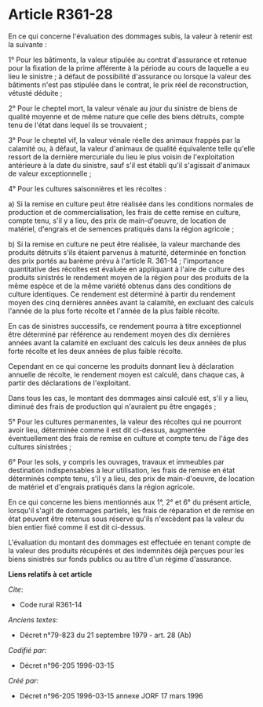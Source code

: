 # Article R361-28

En ce qui concerne l'évaluation des dommages subis, la valeur à retenir est la suivante :

1° Pour les bâtiments, la valeur stipulée au contrat d'assurance et retenue pour la fixation de la prime afférente à la
période au cours de laquelle a eu lieu le sinistre ; à défaut de possibilité d'assurance ou lorsque la valeur des bâtiments
n'est pas stipulée dans le contrat, le prix réel de reconstruction, vétusté déduite ;

2° Pour le cheptel mort, la valeur vénale au jour du sinistre de biens de qualité moyenne et de même nature que celle des
biens détruits, compte tenu de l'état dans lequel ils se trouvaient ;

3° Pour le cheptel vif, la valeur vénale réelle des animaux frappés par la calamité ou, à défaut, la valeur d'animaux de
qualité équivalente telle qu'elle ressort de la dernière mercuriale du lieu le plus voisin de l'exploitation antérieure à la
date du sinistre, sauf s'il est établi qu'il s'agissait d'animaux de valeur exceptionnelle ;

4° Pour les cultures saisonnières et les récoltes :

a) Si la remise en culture peut être réalisée dans les conditions normales de production et de commercialisation, les frais
de cette remise en culture, compte tenu, s'il y a lieu, des prix de main-d'oeuvre, de location de matériel, d'engrais et de
semences pratiqués dans la région agricole ;

b) Si la remise en culture ne peut être réalisée, la valeur marchande des produits détruits s'ils étaient parvenus à
maturité, déterminée en fonction des prix portés au barème prévu à l'article R. 361-14 ; l'importance quantitative des
récoltes est évaluée en appliquant à l'aire de culture des produits sinistrés le rendement moyen de la région pour des
produits de la même espèce et de la même variété obtenus dans des conditions de culture identiques. Ce rendement est
déterminé à partir du rendement moyen des cinq dernières années avant la calamité, en excluant des calculs l'année de la plus
forte récolte et l'année de la plus faible récolte.

En cas de sinistres successifs, ce rendement pourra à titre exceptionnel être déterminé par référence au rendement moyen des
dix dernières années avant la calamité en excluant des calculs les deux années de plus forte récolte et les deux années de
plus faible récolte.

Cependant en ce qui concerne les produits donnant lieu à déclaration annuelle de récolte, le rendement moyen est calculé,
dans chaque cas, à partir des déclarations de l'exploitant.

Dans tous les cas, le montant des dommages ainsi calculé est, s'il y a lieu, diminué des frais de production qui n'auraient
pu être engagés ;

5° Pour les cultures permanentes, la valeur des récoltes qui ne pourront avoir lieu, déterminée comme il est dit ci-dessus,
augmentée éventuellement des frais de remise en culture et compte tenu de l'âge des cultures sinistrées ;

6° Pour les sols, y compris les ouvrages, travaux et immeubles par destination indispensables à leur utilisation, les frais
de remise en état déterminés compte tenu, s'il y a lieu, des prix de main-d'oeuvre, de location de matériel et d'engrais
pratiqués dans la région agricole.

En ce qui concerne les biens mentionnés aux 1°, 2° et 6° du présent article, lorsqu'il s'agit de dommages partiels, les frais
de réparation et de remise en état peuvent être retenus sous réserve qu'ils n'excèdent pas la valeur du bien entier fixé
comme il est dit ci-dessus.

L'évaluation du montant des dommages est effectuée en tenant compte de la valeur des produits récupérés et des indemnités
déjà perçues pour les biens sinistrés sur fonds publics ou au titre d'un régime d'assurance.

**Liens relatifs à cet article**

_Cite_:

  - Code rural R361-14

_Anciens textes_:

  - Décret n°79-823 du 21 septembre 1979 - art. 28 (Ab)

_Codifié par_:

  - Décret n°96-205 1996-03-15

_Créé par_:

  - Décret n°96-205 1996-03-15 annexe JORF 17 mars 1996

